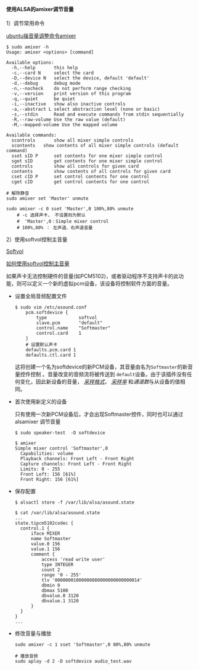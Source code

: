 #### 使用ALSA的amixer调节音量

1）调节常用命令

[ubuntu操音量调整命令amixer](https://blog.csdn.net/qushaobo/article/details/81324483)

```shell
$ sudo amixer -h
Usage: amixer <options> [command]

Available options:
  -h,--help       this help
  -c,--card N     select the card
  -D,--device N   select the device, default 'default'
  -d,--debug      debug mode
  -n,--nocheck    do not perform range checking
  -v,--version    print version of this program
  -q,--quiet      be quiet
  -i,--inactive   show also inactive controls
  -a,--abstract L select abstraction level (none or basic)
  -s,--stdin      Read and execute commands from stdin sequentially
  -R,--raw-volume Use the raw value (default)
  -M,--mapped-volume Use the mapped volume

Available commands:
  scontrols       show all mixer simple controls
  scontents	  show contents of all mixer simple controls (default command)
  sset sID P      set contents for one mixer simple control
  sget sID        get contents for one mixer simple control
  controls        show all controls for given card
  contents        show contents of all controls for given card
  cset cID P      set control contents for one control
  cget cID        get control contents for one control

# 解除静音
sudo amixer set 'Master' unmute

sudo amixer -c 0 sset 'Master',0 100%,80% unmute
	# -c 选择声卡， 不设置则为默认
	#  'Master',0：Simple mixer control
	# 100%,80% ： 左声道、右声道音量
```

2）使用softvol控制主音量

[Softvol](https://alsa.opensrc.org/Softvol)

[如何使用softvol控制主音量](https://alsa.opensrc.org/How_to_use_softvol_to_control_the_master_volume)

如果声卡无法控制硬件的音量(如PCM5102)，或者驱动程序不支持声卡的此功能，则可以定义一个新的虚拟pcm设备，该设备将控制软件方面的音量。

- 设置全局音频配置文件

  ```shell
  $ sudo vim /etc/asound.conf
      pcm.softdevice {
          type            softvol
          slave.pcm       "default"
          control.name    "Softmaster"
          control.card    1
      }
      # 设置默认声卡
      defaults.pcm.card 1
      defaults.ctl.card 1 
  ```

  这将创建一个名为softdevice的新PCM设备，其音量由名为`Softmaster`的新音量控件控制 。音量改变的音频流将被传送到 `default`设备。由于该插件没有任何变化，因此新设备的音量， *[采样格式](https://alsa.opensrc.org/Softvol?title=Sample_format&action=edit&redlink=1)*， *[采样率](https://alsa.opensrc.org/Softvol?title=Sample_rate&action=edit&redlink=1)* 和*通道数*与从设备的值相同。

- 首次使用新定义的设备

  只有使用一次新PCM设备后，才会出现Softmaster控件，同时也可以通过alsamixer 调节音量

  ```shell
  $ sudo speaker-test  -D softdevice
  
  $ amixer 
  Simple mixer control 'Softmaster',0
    Capabilities: volume
    Playback channels: Front Left - Front Right
    Capture channels: Front Left - Front Right
    Limits: 0 - 255
    Front Left: 156 [61%]
    Front Right: 156 [61%]
  ```

- 保存配置

  ```shell
  $ alsactl store -f /var/lib/alsa/asound.state  
  
  $ cat /var/lib/alsa/asound.state
  ...
  state.tipcm5102codec {
  	control.1 {
  		iface MIXER
  		name Softmaster
  		value.0 156
  		value.1 156
  		comment {
  			access 'read write user'
  			type INTEGER
  			count 2
  			range '0 - 255'
  			tlv '00000001000000080000000000000014'
  			dbmin 0
  			dbmax 5100
  			dbvalue.0 3120
  			dbvalue.1 3120
  		}
  	}
  }
  ...
  ```

- 修改音量与播放

  ```shell
  sudo amixer -c 1 sset 'Softmaster',0 80%,80% unmute
  
  # 播放音频
  sudo aplay -d 2 -D softdevice audio_test.wav
  ```


